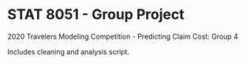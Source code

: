 # STAT 8051 - Group Project
2020 Travelers Modeling Competition - Predicting Claim Cost: Group 4  

Includes cleaning and analysis script.
